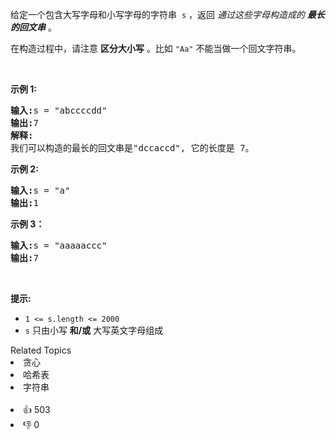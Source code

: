 <p>给定一个包含大写字母和小写字母的字符串
 <meta charset="UTF-8" />&nbsp;<code>s</code>&nbsp;，返回&nbsp;<em>通过这些字母构造成的 <strong>最长的回文串</strong></em>&nbsp;。</p>

<p>在构造过程中，请注意 <strong>区分大小写</strong> 。比如&nbsp;<code>"Aa"</code>&nbsp;不能当做一个回文字符串。</p>

<p>&nbsp;</p>

<p><strong>示例 1: </strong></p>

<pre>
<strong>输入:</strong>s = "abccccdd"
<strong>输出:</strong>7
<strong>解释:</strong>
我们可以构造的最长的回文串是"dccaccd", 它的长度是 7。
</pre>

<p><strong>示例 2:</strong></p>

<pre>
<strong>输入:</strong>s = "a"
<strong>输出:</strong>1
</pre>

<p><strong>示例 3：</strong></p>

<pre>
<strong>输入:</strong>s = "aaaaaccc"
<strong>输出:</strong>7</pre>

<p>&nbsp;</p>

<p><strong>提示:</strong></p>

<ul> 
 <li><code>1 &lt;= s.length &lt;= 2000</code></li> 
 <li><code>s</code>&nbsp;只由小写 <strong>和/或</strong> 大写英文字母组成</li> 
</ul>

<div><div>Related Topics</div><div><li>贪心</li><li>哈希表</li><li>字符串</li></div></div><br><div><li>👍 503</li><li>👎 0</li></div>